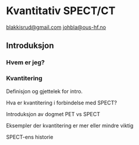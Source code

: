 # Kvantitativ SPECT/CT
blakkisrud@gmail.com
johbla@ous-hf.no

## Introduksjon

### Hvem er jeg?

### Kvantitering

Definisjon og gjettelek for intro.

Hva er kvantitering i forbindelse med SPECT?

Introduksjon av dogmet PET vs SPECT

Eksempler der kvantitering er mer eller mindre viktig

SPECT-ens historie



<!--stackedit_data:
eyJoaXN0b3J5IjpbLTY1MjM2OTY4LC0xMDA4NTQ4MTE0LC02Mz
k0MDIyODQsLTEwMDg1NDgxMTRdfQ==
-->